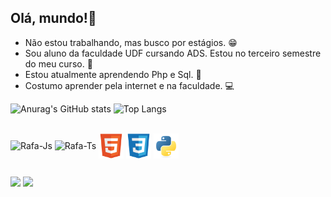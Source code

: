 ## Olá, mundo!👋

-  Não estou trabalhando, mas busco por estágios. 😁
-  Sou aluno da faculdade UDF cursando ADS. Estou no terceiro semestre do meu curso. 📖
-  Estou atualmente aprendendo Php e Sql. 👾
-  Costumo aprender pela internet e na faculdade. 💻

  ![Anurag's GitHub stats](https://github-readme-stats.vercel.app/api?username=JuanPabloCastilhoMacedo&show_icons=true&theme=tokyonight)
![Top Langs](https://github-readme-stats.vercel.app/api/top-langs/?username=JuanPabloCastilhoMacedo&layout=compact)

  <div style="display: inline_block"><br>
  <img align="center" alt="Rafa-Js" height="80" width="60" src="https://cdn.jsdelivr.net/gh/devicons/devicon@latest/icons/php/php-original.svg">
  <img align="center" alt="Rafa-Ts" height="80" width="60" src="https://cdn.jsdelivr.net/gh/devicons/devicon@latest/icons/mysql/mysql-original-wordmark.svg">
  <img align="center" alt="Rafa-HTML" height="40" width="40" src="https://raw.githubusercontent.com/devicons/devicon/master/icons/html5/html5-original.svg">
  <img align="center" alt="Rafa-CSS" height="40" width="40" src="https://raw.githubusercontent.com/devicons/devicon/master/icons/css3/css3-original.svg">
  <img align="center" alt="Rafa-Python" height="40" width="40" src="https://raw.githubusercontent.com/devicons/devicon/master/icons/python/python-original.svg">
</div>

  ##
  
<div> 
  <a href = "mailto:701juanpablo2016@gmail.com"><img src="https://img.shields.io/badge/-Gmail-%23333?style=for-the-badge&logo=gmail&logoColor=white" target="_blank"></a>
  <a href="  https://www.linkedin.com/in/juan-pablo-231053266/" target="_blank"><img src="https://img.shields.io/badge/-LinkedIn-%230077B5?style=for-the-badge&logo=linkedin&logoColor=white" target="_blank"></a> 
</div>

